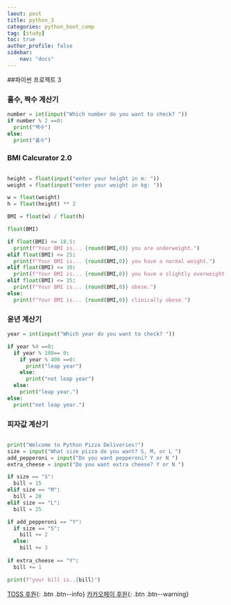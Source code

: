 ```yaml
---
laout: post
title: python_3
categories: python_boot_camp
tag: [study]
toc: true
author_profile: false
sidebar:
    nav: "docs"
---
```


##파이썬 프로젝트 3

### 홀수, 짝수 계산기


``` python
number = int(input("Which number do you want to check? "))
if number % 2 ==0:
  print("짝수")
else:
  print("홀수")

```
### BMI Calcurator 2.0

```python

height = float(input("enter your height in m: "))
weight = float(input("enter your weight in kg: "))

w = float(weight)
h = float(height) ** 2

BMI = float(w) / float(h)

float(BMI)

if float(BMI) <= 18.5:
  print(f"Your BMI is... {round(BMI,0)} you are underweight.")
elif float(BMI) <= 25:
  print(f"Your BMI is... {round(BMI,0)} you have a normal weight.")
elif float(BMI) <= 30:
  print(f"Your BMI is... {round(BMI,0)} you have a slightly overweight.")
elif float(BMI) <= 35:
  print(f"Your BMI is... {round(BMI,0)} obese.")
else:
  print(f"Your BMI is... {round(BMI,0)} clinically obese.")

```

### 윤년 계산기

``` python
year = int(input("Which year do you want to check? "))

if year %4 ==0:
  if year % 100== 0:
    if year % 400 ==0:
      print("leap year")
    else:
      print("not leap year")
  else:
    print("leap year.")
else:
  print("not leap year.")

```

### 피자값 계산기

``` python

print("Welcome to Python Pizza Deliveries!")
size = input("What size pizza do you want? S, M, or L ")
add_pepperoni = input("Do you want pepperoni? Y or N ")
extra_cheese = input("Do you want extra cheese? Y or N ")

if size == "S":
  bill = 15
elif size == "M":
  bill = 20
elif size == "L":
  bill = 25

if add_pepperoni == "Y":
  if size == "S":
    bill += 2
  else:
    bill += 3
  
if extra_cheese == "Y":
  bill += 1

print(f"your bill is..{bill}")

```







[TOSS 후원](https://toss.me/xenco){: .btn .btn--info} [카카오페이 후원](https://qr.kakaopay.com/FUkkd3RsA){: .btn .btn--warning}
